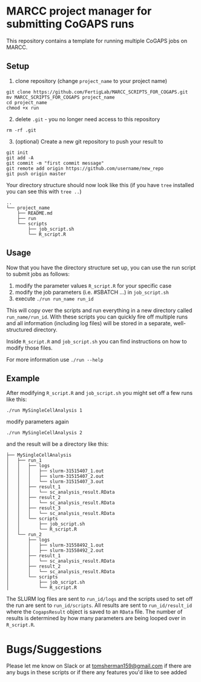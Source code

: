 # MARCC project manager for submitting CoGAPS runs

This repository contains a template for running multiple CoGAPS jobs on MARCC.

## Setup

1) clone repository (change `project_name` to your project name)

```
git clone https://github.com/FertigLab/MARCC_SCRIPTS_FOR_COGAPS.git
mv MARCC_SCRIPTS_FOR_COGAPS project_name
cd project_name
chmod +x run
```

2) delete `.git` - you no longer need access to this repository

`rm -rf .git`

3) (optional) Create a new git repository to push your result to

```
git init
git add -A
git commit -m "first commit message"
git remote add origin https://github.com/username/new_repo
git push origin master
```

Your directory structure should now look like this (if you have `tree` installed you can see this with `tree ..`)

```
..
└── project_name
    ├── README.md
    ├── run
    └── scripts
        ├── job_script.sh
        └── R_script.R
```

## Usage

Now that you have the directory structure set up, you can use the run script to submit jobs as follows:

1) modify the parameter values `R_script.R` for your specific case
2) modify the job parameters (i.e. #SBATCH ...) in `job_script.sh`
3) execute `./run run_name run_id`

This will copy over the scripts and run everything in a new directory called `run_name/run_id`. With these scripts you can quickly fire off multiple runs and all information (including log files) will be stored in a separate, well-structured directory.

Inside `R_script.R` and `job_script.sh` you can find instructions on how to modify those files.

For more information use `./run --help`

## Example

After modifying `R_script.R` and `job_script.sh` you might set off a few runs like this:

`./run MySingleCellAnalysis 1`

modify parameters again

`./run MySingleCellAnalysis 2`

and the result will be a directory like this:

```
├── MySingleCellAnalysis
│   ├── run_1
│   │   ├── logs
│   │   │   ├── slurm-31515407_1.out
│   │   │   ├── slurm-31515407_2.out
│   │   │   └── slurm-31515407_3.out
│   │   ├── result_1
│   │   │   └── sc_analysis_result.RData
│   │   ├── result_2
│   │   │   └── sc_analysis_result.RData
│   │   ├── result_3
│   │   │   └── sc_analysis_result.RData
│   │   └── scripts
│   │       ├── job_script.sh
│   │       └── R_script.R
│   └── run_2
│       ├── logs
│       │   ├── slurm-31558492_1.out
│       │   ├── slurm-31558492_2.out
│       ├── result_1
│       │   └── sc_analysis_result.RData
│       ├── result_2
│       │   └── sc_analysis_result.RData
│       └── scripts
│           ├── job_script.sh
│           └── R_script.R
```

The SLURM log files are sent to `run_id/logs` and the scripts used to set off the run are sent to `run_id/scripts`. All results are sent to `run_id/result_id` where the
`CogapsResult` object is saved to an `RData` file. The number of results is determined by how many parameters are being looped over in `R_script.R`.

# Bugs/Suggestions

Please let me know on Slack or at tomsherman159@gmail.com if there are any bugs in these scripts or if there any features you'd like to see added
